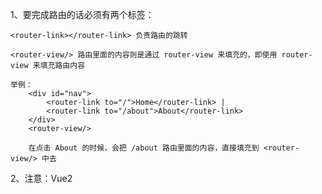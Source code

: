1、要完成路由的话必须有两个标签：

    <router-link></router-link> 负责路由的跳转
    
    <router-view/> 路由里面的内容则是通过 router-view 来填充的，即使用 router-view 来填充路由内容
    
    举例：
        <div id="nav">
            <router-link to="/">Home</router-link> |
            <router-link to="/about">About</router-link>
        </div>
        <router-view/>
        
        在点击 About 的时候，会把 /about 路由里面的内容，直接填充到 <router-view/> 中去
    
2、注意：Vue2 <template> 标签下面只能有一个节点，而 Vue3 支持多个节点

3、路由渲染规则，不变的部分写到 App.vue 中，而变化的部分则变成 <router-view/>，注意这里有「r」